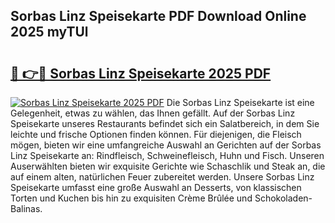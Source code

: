 ## Sorbas Linz Speisekarte PDF Download Online 2025 myTUl

# <h2><a href="http://gcc8wg.nevu.top/?p=Sorbas+Linz+Speisekarte">🔗 👉🔴 Sorbas Linz Speisekarte 2025 PDF</a></h2>

[![Sorbas Linz Speisekarte 2025 PDF](https://i.imgur.com/dBaPXMq.png)](http://gcc8wg.nevu.top/?p=Sorbas+Linz+Speisekarte)
Die Sorbas Linz Speisekarte ist eine Gelegenheit, etwas zu wählen, das Ihnen gefällt. Auf der Sorbas Linz Speisekarte unseres Restaurants befindet sich ein Salatbereich, in dem Sie leichte und frische Optionen finden können. Für diejenigen, die Fleisch mögen, bieten wir eine umfangreiche Auswahl an Gerichten auf der Sorbas Linz Speisekarte an: Rindfleisch, Schweinefleisch, Huhn und Fisch. Unseren Auserwählten bieten wir exquisite Gerichte wie Schaschlik und Steak an, die auf einem alten, natürlichen Feuer zubereitet werden. Unsere Sorbas Linz Speisekarte umfasst eine große Auswahl an Desserts, von klassischen Torten und Kuchen bis hin zu exquisiten Crème Brûlée und Schokoladen-Balinas.
